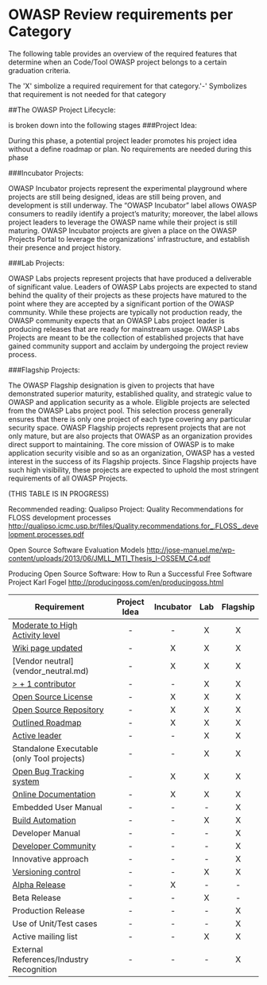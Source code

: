 # OWASP Review requirements per Category
The following table provides an overview of the required features that determine when an Code/Tool OWASP project belongs to a certain graduation criteria. 

The 'X' simbolize  a required requirement for that category.'-' Symbolizes that requirement is not needed for that category

##The OWASP Project Lifecycle:

is broken down into the following stages
###Project Idea:

During this phase, a potential project leader promotes his project idea without a define roadmap or plan. No requirements are needed during this phase

###Incubator Projects: 

OWASP Incubator projects represent the experimental playground where projects are still being designed, ideas are still being proven, and development is still underway. The “OWASP Incubator” label allows OWASP consumers to readily identify a project’s maturity; moreover, the label allows project leaders to leverage the OWASP name while their project is still maturing. OWASP Incubator projects are given a place on the OWASP Projects Portal to leverage the organizations' infrastructure, and establish their presence and project history.

###Lab Projects: 

OWASP Labs projects represent projects that have produced a deliverable of significant value. Leaders of OWASP Labs projects are expected to stand behind the quality of their projects as these projects have matured to the point where they are accepted by a significant portion of the OWASP community. While these projects are typically not production ready, the OWASP community expects that an OWASP Labs project leader is producing releases that are ready for mainstream usage. OWASP Labs Projects are meant to be the collection of established projects that have gained community support and acclaim by undergoing the project review process.

###Flagship Projects: 

The OWASP Flagship designation is given to projects that have demonstrated superior maturity, established quality, and strategic value to OWASP and application security as a whole. Eligible projects are selected from the OWASP Labs project pool. This selection process generally ensures that there is only one project of each type covering any particular security space. OWASP Flagship projects represent projects that are not only mature, but are also projects that OWASP as an organization provides direct support to maintaining. The core mission of OWASP is to make application security visible and so as an organization, OWASP has a vested interest in the success of its Flagship projects. Since Flagship projects have such high visibility, these projects are expected to uphold the most stringent requirements of all OWASP Projects.

(THIS TABLE IS IN PROGRESS)

Recommended reading:
Qualipso Project: Quality Recommendations for FLOSS development processes
http://qualipso.icmc.usp.br/files/Quality.recommendations.for_.FLOSS_.development.processes.pdf

Open Source Software Evaluation Models
http://jose-manuel.me/wp-content/uploads/2013/06/JMLL_MTI_Thesis_I-OSSEM_C4.pdf

Producing Open Source Software: How to Run a Successful Free Software Project
Karl Fogel
http://producingoss.com/en/producingoss.html

| Requirement   |   Project Idea     |        Incubator   |          Lab       |       Flagship     |
|---------------|:------------------:|:------------------:|:------------------:|:------------------:|
| [Moderate to High Activity level](http://blog.openhub.net/about-project-activity-icons/)|  - |  - | X | X |
| [Wiki page updated](Wiki-page-updated.md) |  - | X | X | X |
| [Vendor neutral] (vendor_neutral.md)  |  - | X | X | X |
| [> + 1 contributor](contributors.md) |  - | - | X | X |
| [Open Source License](licenses.md) |  - | X | X | X |
| [Open Source Repository](https://www.openhub.net/orgs/OWASP)  |  - | X | X | X |
| [Outlined Roadmap](outlined_roadmap.md)  |  - | X | X | X |
| [Active leader](active_leader.md) |  -  | - | X | X |
| Standalone Executable (only Tool projects) |  -  | - | X | X |
| [Open Bug Tracking system](https://en.wikipedia.org/wiki/Bug_tracking_system)  |  - | X | X | X |
| [Online Documentation](onlinedocumentation.md) |  -  | X | X | X |
| Embedded User Manual |  -  | - | - | X |
| [Build Automation](https://en.wikipedia.org/wiki/Build_automation)  | - | - | X | X |
| Developer Manual |  -  | - | - | X |
| [Developer Community](developer.md) |  -  | - | - | X |
| Innovative approach |  -  | - | - | X |
| [Versioning control](https://git-scm.com/book/en/v2/Getting-Started-About-Version-Control)|  -  | - | X | X |
| [Alpha Release](alpha_release.md)|  - | X | - | - |
| Beta Release |  -  | - | X | - |
| Production Release |  -  | - | - | X |
| Use of Unit/Test cases |  -  | - | - | X |
| Active mailing list |  -  | - | X | X |
| External References/Industry Recognition |  -  | - | - | X |
